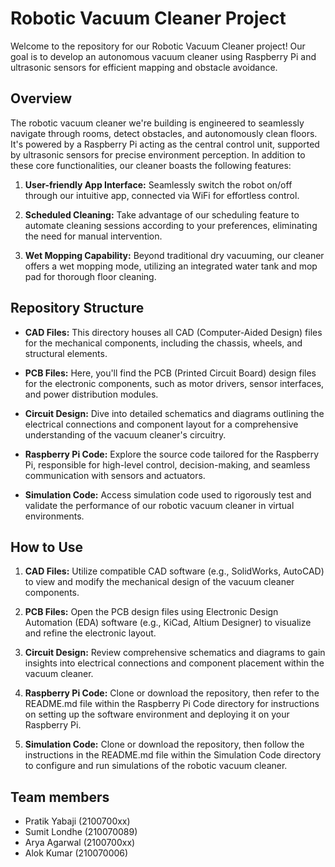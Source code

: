 # Robotic Vacuum Cleaner Project

Welcome to the repository for our Robotic Vacuum Cleaner project! Our goal is to develop an autonomous vacuum cleaner using Raspberry Pi and ultrasonic sensors for efficient mapping and obstacle avoidance.

## Overview

The robotic vacuum cleaner we're building is engineered to seamlessly navigate through rooms, detect obstacles, and autonomously clean floors. It's powered by a Raspberry Pi acting as the central control unit, supported by ultrasonic sensors for precise environment perception. In addition to these core functionalities, our cleaner boasts the following features:

1. **User-friendly App Interface:** Seamlessly switch the robot on/off through our intuitive app, connected via WiFi for effortless control.
   
2. **Scheduled Cleaning:** Take advantage of our scheduling feature to automate cleaning sessions according to your preferences, eliminating the need for manual intervention.
   
3. **Wet Mopping Capability:** Beyond traditional dry vacuuming, our cleaner offers a wet mopping mode, utilizing an integrated water tank and mop pad for thorough floor cleaning.

## Repository Structure

- **CAD Files:** This directory houses all CAD (Computer-Aided Design) files for the mechanical components, including the chassis, wheels, and structural elements.
  
- **PCB Files:** Here, you'll find the PCB (Printed Circuit Board) design files for the electronic components, such as motor drivers, sensor interfaces, and power distribution modules.
  
- **Circuit Design:** Dive into detailed schematics and diagrams outlining the electrical connections and component layout for a comprehensive understanding of the vacuum cleaner's circuitry.
  
- **Raspberry Pi Code:** Explore the source code tailored for the Raspberry Pi, responsible for high-level control, decision-making, and seamless communication with sensors and actuators.
  
- **Simulation Code:** Access simulation code used to rigorously test and validate the performance of our robotic vacuum cleaner in virtual environments.

## How to Use

1. **CAD Files:** Utilize compatible CAD software (e.g., SolidWorks, AutoCAD) to view and modify the mechanical design of the vacuum cleaner components.
  
2. **PCB Files:** Open the PCB design files using Electronic Design Automation (EDA) software (e.g., KiCad, Altium Designer) to visualize and refine the electronic layout.
  
3. **Circuit Design:** Review comprehensive schematics and diagrams to gain insights into electrical connections and component placement within the vacuum cleaner.
  
4. **Raspberry Pi Code:** Clone or download the repository, then refer to the README.md file within the Raspberry Pi Code directory for instructions on setting up the software environment and deploying it on your Raspberry Pi.
  
5. **Simulation Code:** Clone or download the repository, then follow the instructions in the README.md file within the Simulation Code directory to configure and run simulations of the robotic vacuum cleaner.

## Team members

- Pratik Yabaji (2100700xx)
- Sumit Londhe (210070089)
- Arya Agarwal (2100700xx)
- Alok Kumar (210070006)


